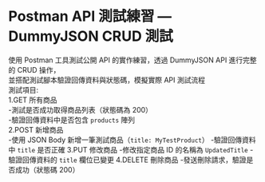 # Postman API 測試練習 — DummyJSON CRUD 測試
使用 Postman 工具測試公開 API 的實作練習，透過 DummyJSON API 進行完整的 CRUD 操作，<br>
並搭配測試腳本驗證回傳資料與狀態碼，模擬實際 API 測試流程<br>
測試項目:<br>
1.GET 所有商品<br>
-測試是否成功取得商品列表（狀態碼為 200）<br>
-驗證回傳資料中是否包含 `products` 陣列 <br>
2.POST 新增商品<br>
-使用 JSON Body 新增一筆測試商品（`title: MyTestProduct`）
-驗證回傳資料中 `title` 是否正確
3.PUT 修改商品
-修改指定商品 ID 的名稱為 `UpdatedTitle`
-驗證回傳資料的 `title` 欄位已變更
4.DELETE 刪除商品
-發送刪除請求，驗證是否成功（狀態碼 200）
